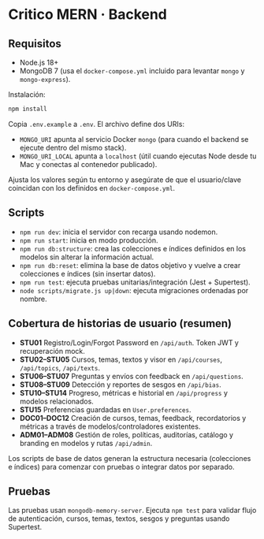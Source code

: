 # Critico MERN · Backend

## Requisitos
- Node.js 18+
- MongoDB 7 (usa el `docker-compose.yml` incluido para levantar `mongo` y `mongo-express`).

Instalación:
```bash
npm install
```

Copia `.env.example` a `.env`. El archivo define dos URIs:
- `MONGO_URI` apunta al servicio Docker `mongo` (para cuando el backend se ejecute dentro del mismo stack).
- `MONGO_URI_LOCAL` apunta a `localhost` (útil cuando ejecutas Node desde tu Mac y conectas al contenedor publicado).

Ajusta los valores según tu entorno y asegúrate de que el usuario/clave coincidan con los definidos en `docker-compose.yml`.

## Scripts
- `npm run dev`: inicia el servidor con recarga usando nodemon.
- `npm run start`: inicia en modo producción.
- `npm run db:structure`: crea las colecciones e índices definidos en los modelos sin alterar la información actual.
- `npm run db:reset`: elimina la base de datos objetivo y vuelve a crear colecciones e índices (sin insertar datos).
- `npm run test`: ejecuta pruebas unitarias/integración (Jest + Supertest).
- `node scripts/migrate.js up|down`: ejecuta migraciones ordenadas por nombre.

## Cobertura de historias de usuario (resumen)
- **STU01** Registro/Login/Forgot Password en `/api/auth`. Token JWT y recuperación mock.
- **STU02–STU05** Cursos, temas, textos y visor en `/api/courses`, `/api/topics`, `/api/texts`.
- **STU06–STU07** Preguntas y envíos con feedback en `/api/questions`.
- **STU08–STU09** Detección y reportes de sesgos en `/api/bias`.
- **STU10–STU14** Progreso, métricas e historial en `/api/progress` y modelos relacionados.
- **STU15** Preferencias guardadas en `User.preferences`.
- **DOC01–DOC12** Creación de cursos, temas, feedback, recordatorios y métricas a través de modelos/controladores existentes.
- **ADM01–ADM08** Gestión de roles, políticas, auditorías, catálogo y branding en modelos y rutas `/api/admin`.

Los scripts de base de datos generan la estructura necesaria (colecciones e índices) para comenzar con pruebas o integrar datos por separado.

## Pruebas
Las pruebas usan `mongodb-memory-server`. Ejecuta `npm test` para validar flujo de autenticación, cursos, temas, textos, sesgos y preguntas usando Supertest.
